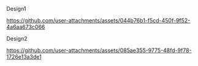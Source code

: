 
Design1

https://github.com/user-attachments/assets/044b76b1-f5cd-450f-9f52-4a6aa673c066



Design2

https://github.com/user-attachments/assets/085ae355-9775-48fd-9f78-1726e13a3de1


